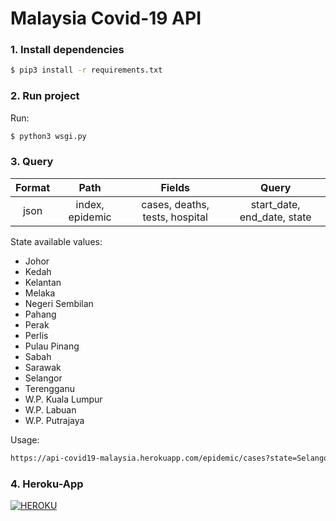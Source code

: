 # Malaysia Covid-19 API

### 1. Install dependencies

```sh
$ pip3 install -r requirements.txt
```

### 2. Run project

Run:

```sh
$ python3 wsgi.py
```

### 3. Query

| Format |      Path       |             Fields             |            Query            |
| :----: | :-------------: | :----------------------------: | :-------------------------: |
|  json  | index, epidemic | cases, deaths, tests, hospital | start_date, end_date, state |

State available values:

- Johor
- Kedah
- Kelantan
- Melaka
- Negeri Sembilan
- Pahang
- Perak
- Perlis
- Pulau Pinang
- Sabah
- Sarawak
- Selangor
- Terengganu
- W.P. Kuala Lumpur
- W.P. Labuan
- W.P. Putrajaya

Usage:

```sh
https://api-covid19-malaysia.herokuapp.com/epidemic/cases?state=Selangor&start_date=2021-01-02&end_date=2021-01-05
```

### 4. Heroku-App

[![HEROKU](https://img.shields.io/badge/Malaysia_Covid19_API-HEROKU-purple)](https://api-covid19-malaysia.herokuapp.com/)
